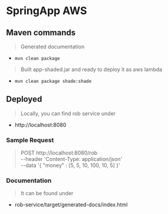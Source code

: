 # SpringApp AWS

## Maven commands
> Generated documentation
* `mvn clean package`
> Built app-shaded.jar and ready to deploy it as aws lambda
* `mvn clean package shade:shade`

## Deployed
> Locally, you can find rob service under
* http://localhost:8080

### Sample Request
> POST http://localhost:8080/rob \
--header 'Content-Type: application/json' \
--data '{
"money" : [5, 5, 10, 100, 10, 5]
}'

### Documentation 
> It can be found under 
* rob-service/target/generated-docs/index.html
